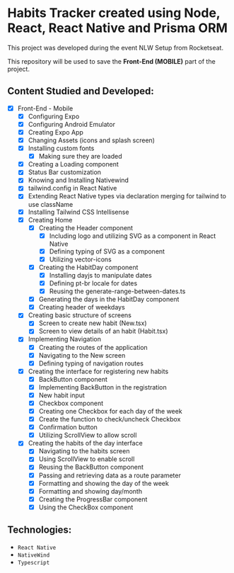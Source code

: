 # Habits Tracker created using Node, React, React Native and Prisma ORM

This project was developed during the event NLW Setup from Rocketseat.

This repository will be used to save the **Front-End (MOBILE)** part of the project.

## Content Studied and Developed:

- [x] Front-End - Mobile
  - [x] Configuring Expo
  - [x] Configuring Android Emulator
  - [x] Creating Expo App
  - [x] Changing Assets (icons and splash screen)
  - [x] Installing custom fonts
    - [x] Making sure they are loaded
  - [x] Creating a Loading component
  - [x] Status Bar customization
  - [x] Knowing and Installing Nativewind
  - [x] tailwind.config in React Native
  - [x] Extending React Native types via declaration merging for tailwind to use className
  - [x] Installing Tailwind CSS Intellisense
  - [x] Creating Home
    - [x] Creating the Header component
      - [x] Including logo and utilizing SVG as a component in React Native
      - [x] Defining typing of SVG as a component
      - [x] Utilizing vector-icons
    - [x] Creating the HabitDay component
      - [x] Installing dayjs to manipulate dates
      - [x] Defining pt-br locale for dates
      - [x] Reusing the generate-range-between-dates.ts
    - [x] Generating the days in the HabitDay component
    - [x] Creating header of weekdays
  - [x] Creating basic structure of screens
    - [x] Screen to create new habit (New.tsx)
    - [x] Screen to view details of an habit (Habit.tsx)
  - [x] Implementing Navigation
    - [x] Creating the routes of the application
    - [x] Navigating to the New screen
    - [x] Defining typing of navigation routes
  - [x] Creating the interface for registering new habits
    - [x] BackButton component
    - [x] Implementing BackButton in the registration
    - [x] New habit input
    - [x] Checkbox component
    - [x] Creating one Checkbox for each day of the week
    - [x] Create the function to check/uncheck Checkbox
    - [x] Confirmation button
    - [x] Utilizing ScrollView to allow scroll
  - [x] Creating the habits of the day interface
    - [x] Navigating to the habits screen
    - [x] Using ScrollView to enable scroll
    - [x] Reusing the BackButton component
    - [x] Passing and retrieving data as a route parameter
    - [x] Formatting and showing the day of the week
    - [x] Formatting and showing day/month
    - [x] Creating the ProgressBar component
    - [x] Using the CheckBox component

## Technologies:

- `React Native`
- `NativeWind`
- `Typescript`
